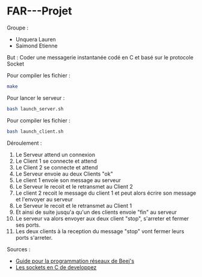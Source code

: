# FAR---Projet
Groupe :
- Unquera Lauren
- Saimond Etienne

But : Coder une messagerie instantanée codé en C et basé sur le protocole Socket

Pour compiler les fichier :
```bash
make
```

Pour lancer le serveur :
```bash
bash launch_server.sh
```

Pour compiler les fichier :
```bash
bash launch_client.sh
```


Déroulement :
1. Le Serveur attend un connexion
2. Le Client 1 se connecte et attend
3. Le Client 2 se connecte et attend
4. Le Serveur envoie au deux Clients "ok"
5. Le client 1 envoie son message au serveur
6. Le Serveur le recoit et le retransmet au Client 2
7. Le client 2 recoit le message du client 1 et peut alors écrire son message et l'envoyer au serveur
8. Le Serveur le recoit et le retransmet au Client 1
9. Et ainsi de suite jusqu'a qu'un des clients envoie "fin" au serveur
10. Le serveur va alors envoyer aux deux client "stop", s'arreter et fermer ses ports.
11. Les deux clients à la reception du message "stop" vont fermer leurs ports s'arreter.


Sources :
- [Guide pour la programmation réseaux de Beej's](http://vidalc.chez.com/lf/socket.html)
- [Les sockets en C de developpez](https://broux.developpez.com/articles/c/sockets/#L3-2-1-c)
